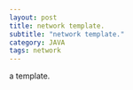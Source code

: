 ```yaml
---
layout: post
title: network template.
subtitle: "network template."
category: JAVA
tags: network
---
```


a template.
